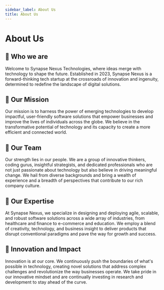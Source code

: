 ```yaml
---
sidebar_label: About Us
title: About Us
---
```


# About Us

## 🌟 Who we are

Welcome to Synapse Nexus Technologies, where ideas merge with technology to shape the future. Established in 2023, Synapse Nexus is a forward-thinking tech startup at the crossroads of innovation and ingenuity, determined to redefine the landscape of digital solutions.

## 🎯 Our Mission

Our mission is to harness the power of emerging technologies to develop impactful, user-friendly software solutions that empower businesses and improve the lives of individuals across the globe. We believe in the transformative potential of technology and its capacity to create a more efficient and connected world.

## 👥 Our Team

Our strength lies in our people. We are a group of innovative thinkers, coding gurus, insightful strategists, and dedicated professionals who are not just passionate about technology but also believe in driving meaningful change. We hail from diverse backgrounds and bring a wealth of experience and a breadth of perspectives that contribute to our rich company culture.

## 🔎 Our Expertise

At Synapse Nexus, we specialize in designing and deploying agile, scalable, and robust software solutions across a wide array of industries, from healthcare and finance to e-commerce and education. We employ a blend of creativity, technology, and business insight to deliver products that disrupt conventional paradigms and pave the way for growth and success.

## 🚀 Innovation and Impact

Innovation is at our core. We continuously push the boundaries of what's possible in technology, creating novel solutions that address complex challenges and revolutionize the way businesses operate. We take pride in our innovative mindset and are continually investing in research and development to stay ahead of the curve.
